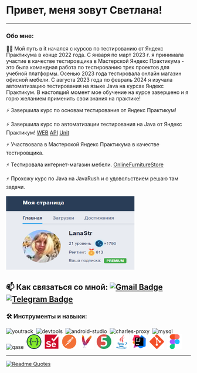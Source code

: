 # Привет, меня зовут Светлана!

---

### Обо мне:

:man_technologist: Мой путь в it начался с курсов по тестированию от Яндекс Практикума в конце 2022 года. C января по март 2023 г. я принимала участие в качестве тестировщика в Мастерской Яндекс Практикума - это была командная работа по тестированию трех проектов для учебной платформы. Осенью 2023 года тестировала онлайн магазин офисной мебели. С августа 2023 года по февраль 2024 я изучала автоматизацию тестирования на языке Java на курсах Яндекс Практикум. В настоящий момент мое обучение на курсе завершено и я горю желанием применить свои знания на практике!

 :zap: Завершила курс по основам тестирования от Яндекс Практикум!

 :zap: Завершила курс по автоматизации тестирования на Java от Яндекс Практикум! <a target="_blank" href="https://github.com/LanaStrogaleva/WebTestingAutomation">WEB</a> <a target="_blank" href="https://github.com/LanaStrogaleva/APITestingAutomation">API</a> <a target="_blank" href="https://github.com/LanaStrogaleva/UnitTests">Unit</a>

 :zap: Участвовала в Мастерской Яндекс Практикума в качестве тестировщика.

 :zap: Тестировала интернет-магазин мебели. <a target="_blank" href="https://github.com/LanaStrogaleva/OnlineFurnitureStore">OnlineFurnitureStore</a>

 :zap: Прохожу курс по Java на JavaRush и с удовольствием решаю там задачи.<br/> <br/>
   <img src="https://github.com/LanaStrogaleva/LanaStrogaleva/blob/main/2024-03-21%20JavaRushProfile.png?20200803082248" title="javaRush" alt="javaRash" width="350" height="200"/>

 :mailbox: Как связаться со мной: [![Gmail Badge](https://img.shields.io/badge/-Gmail-red?style=flat&logo=Gmail&logoColor=white)](mailto:lana.strogaleva@gmail.com)  [![Telegram Badge](https://img.shields.io/badge/-LanaStrog-blue?style=flat&logo=Telegram&logoColor=white)](https://t.me/LanaStrog)
---

### 🛠 Инструменты и навыки:

<div>
  <img src="https://upload.wikimedia.org/wikipedia/commons/thumb/8/8d/YouTrack_Icon.svg/1024px-YouTrack_Icon.svg.png?20200803082248" title="youtrack" alt="youtrack" width="40" height="40"/>&nbsp
  <img src="https://d33wubrfki0l68.cloudfront.net/38b5c953a4667366685d55db55d057c86db1fc54/a0fdc/static/acae6b24d940347661ca901ea07f47c1/chrome-dev-logo-icon.png" title="devtools" alt="devtools" width="40" height="40"/>&nbsp
  <img src="https://cdn.jsdelivr.net/gh/devicons/devicon/icons/androidstudio/androidstudio-original.svg" title="android-studio" alt="android-studio" width="40" height="40"/>&nbsp
  <img src="https://cdn.icon-icons.com/icons2/3053/PNG/512/charles_proxy_macos_bigsur_icon_190302.png" title="charles-proxy" alt="charles-proxy" width="40" height="40"/>&nbsp
  <img src="https://cdn.jsdelivr.net/gh/devicons/devicon/icons/mysql/mysql-original.svg" title="mysql" alt="mysql" width="40" height="40"/>&nbsp;
  <img src="https://luna1.co/eb0187.png" title="qase" alt="qase" width="40" height="40"/>&nbsp
  <img src="https://github.com/devicons/devicon/blob/master/icons/swagger/swagger-original.svg" title="swagger" alt="swagger" width="40" height="40"/>&nbsp;
  <img src="https://github.com/devicons/devicon/blob/master/icons/selenium/selenium-original.svg" title="selenium" alt="selenium" width="40" height="40"/>&nbsp;
  <img src="https://github.com/devicons/devicon/blob/master/icons/postman/postman-original.svg" title="postman" alt="postman" width="40" height="40"/>&nbsp;
  <img src="https://github.com/devicons/devicon/blob/master/icons/maven/maven-original.svg" title="maven" alt="maven" width="40" height="40"/>&nbsp;
  <img src="https://github.com/devicons/devicon/blob/master/icons/junit/junit-original.svg" title="junit" alt="junit" width="40" height="40"/>&nbsp;
  <img src="https://github.com/devicons/devicon/blob/master/icons/java/java-original.svg" title="java" alt="java" width="40" height="40"/>&nbsp;
  <img src="https://github.com/devicons/devicon/blob/master/icons/intellij/intellij-original.svg" title="intellij" alt="intellij" width="40" height="40"/>&nbsp;
  <img src="https://github.com/devicons/devicon/blob/master/icons/git/git-original.svg" title="git" alt="git" width="40" height="40"/>&nbsp;
  <img src="https://github.com/devicons/devicon/blob/master/icons/figma/figma-original.svg" title="figma" alt="figma" width="40" height="40"/>&nbsp;
</div>

---

<!-- ### 💻 Пройденные курсы:

| Курсы                                                           | Дата              |
| ----------------------------------------------------------------| :---------------: |
| practicum.yandex/ Инженер по тестированию                       | 08/2022 - 01/2023 |
| practicum.yandex/ Автоматизатор тестирования на Java            | 08/2023 - 02/2024 |
| JavaRush/ Java Syntax Pro                                       | 02/2024 - наст.вр |

--- -->

[![Readme Quotes](https://quotes-github-readme.vercel.app/api?type=horizontal&theme=dark)](https://github.com/piyushsuthar/github-readme-quotes)
